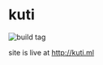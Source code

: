 # kuti
![build tag](https://travis-ci.org/sweskills/kuti.svg?branch=master)

site is live at http://kuti.ml
